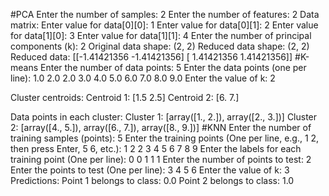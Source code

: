 #PCA
Enter the number of samples: 2
Enter the number of features: 2
Data matrix:
Enter value for data[0][0]: 1
Enter value for data[0][1]: 2
Enter value for data[1][0]: 3
Enter value for data[1][1]: 4
Enter the number of principal components (k): 2
Original data shape: (2, 2)
Reduced data shape: (2, 2)
Reduced data:
[[-1.41421356 -1.41421356]
 [ 1.41421356  1.41421356]]
#K-means
Enter the number of data points: 5
Enter the data points (one per line):
1.0 2.0
2.0 3.0
4.0 5.0
6.0 7.0
8.0 9.0
Enter the value of k: 2

Cluster centroids:
Centroid 1: [1.5 2.5]
Centroid 2: [6. 7.]

Data points in each cluster:
Cluster 1: [array([1., 2.]), array([2., 3.])]
Cluster 2: [array([4., 5.]), array([6., 7.]), array([8., 9.])]
#KNN
Enter the number of training samples (points): 5
Enter the training points (One per line, e.g., 1 2, then press Enter, 5 6, etc.):
1 2 
2 3 
4 5
 6 7
8 9 
Enter the labels for each training point (One per line):
0
0
1
1
1
Enter the number of points to test: 2
Enter the points to test (One per line):
3 4
5 6
Enter the value of k: 3
Predictions:
Point 1 belongs to class: 0.0
Point 2 belongs to class: 1.0

